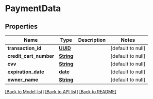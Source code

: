 # PaymentData
## Properties

Name | Type | Description | Notes
------------ | ------------- | ------------- | -------------
**transaction\_id** | [**UUID**](UUID.md) |  | [default to null]
**credit\_cart\_number** | [**String**](string.md) |  | [default to null]
**cvv** | [**String**](string.md) |  | [default to null]
**expiration\_date** | [**date**](date.md) |  | [default to null]
**owner\_name** | [**String**](string.md) |  | [default to null]

[[Back to Model list]](../README.md#documentation-for-models) [[Back to API list]](../README.md#documentation-for-api-endpoints) [[Back to README]](../README.md)

